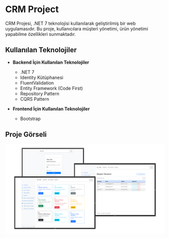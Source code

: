 # CRM Project

CRM Projesi, .NET 7 teknolojisi kullanılarak geliştirilmiş bir web uygulamasıdır. Bu proje, kullanıcılara müşteri yönetimi, ürün yönetimi yapabilme özellikleri sunmaktadır.

## Kullanılan Teknolojiler

- **Backend İçin Kullanılan Teknolojiler**
  - .NET 7
  - Identity Kütüphanesi
  - FluentValidation
  - Entity Framework (Code First)
  - Repository Pattern
  - CQRS Pattern
 
- **Frontend İçin Kullanılan Teknolojiler**
  - Bootstrap

## Proje Görseli

![CRM Project](CRM_Project.png)
